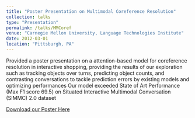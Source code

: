 ```yaml
---
title: "Poster Presentation on Multimodal Coreference Resolution"
collection: talks
type: "Presentation"
permalink: /talks/MMCoref
venue: "Carnegie Mellon University, Language Technologies Institute"
date: 2012-03-01
location: "Pittsburgh, PA"
---
```


Provided a poster presentation on a attention-based model for coreference resolution in interactive shopping, providing the results of our exploration such as tracking objects over turns, predicting object counts, and contrasting conversations to tackle prediction errors by existing models and optimizing performances
Our model exceeded State of Art Performance (Max F1 score 69.5) on Situated Interactive Multimodal Conversation (SIMMC) 2.0 dataset 

[Download our Poster Here](http://YudongL2000.github.io/files/11777_poster_40_30.pdf)

